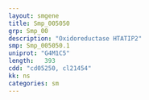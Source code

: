 ```yaml
---
layout: smgene
title: Smp_005050
grp: Smp_00
description: "Oxidoreductase HTATIP2"
smp: Smp_005050.1
uniprot: "G4M1C5"
length:   393
cdd: "cd05250, cl21454"
kk: ns
categories: sm
---
```


